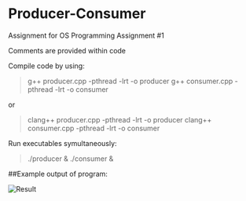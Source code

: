 # Producer-Consumer
Assignment for OS Programming Assignment #1

Comments are provided within code

Compile code by using:
> g++ producer.cpp -pthread -lrt -o producer 
> g++ consumer.cpp -pthread -lrt -o consumer
> 
or 
> clang++ producer.cpp -pthread -lrt -o producer
> clang++ consumer.cpp -pthread -lrt -o consumer

Run executables symultaneously:
> ./producer & ./consumer &

##Example output of program:

![Result](https://i.imgur.com/QkEiclU.png)
